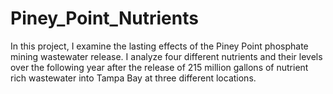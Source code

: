 # Piney_Point_Nutrients
In this project, I examine the lasting effects of the Piney Point phosphate mining wastewater release. I analyze four different nutrients and their levels over the following year after the release of 215 million gallons of nutrient rich wastewater into Tampa Bay at three different locations. 

